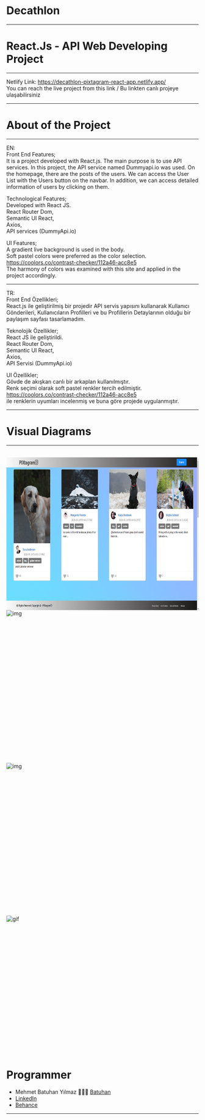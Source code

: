 # Decathlon 
---
# React.Js - API Web Developing Project
---
Netlify Link: https://decathlon-pixtagram-react-app.netlify.app/ <br/>
You can reach the live project from this link / Bu linkten canlı projeye ulaşabilirsiniz

---
# About of the Project
---
EN: <br/>
Front End Features; <br/>
It is a project developed with React.js. The main purpose is to use API services. In this project, the API service named Dummyapi.io was used. On the homepage, there are the posts of the users. We can access the User List with the Users button on the navbar. In addition, we can access detailed information of users by clicking on them.

Technological Features; <br/>
Developed with React JS. <br/>
React Router Dom, <br/>
Semantic UI React, <br/>
Axios, <br/>
API services (DummyApi.io) <br/>


UI Features; <br/>
A gradient live background is used in the body. <br/>
Soft pastel colors were preferred as the color selection. <br/>
https://coolors.co/contrast-checker/112a46-acc8e5 <br/>The harmony of colors was examined with this site and applied in the project accordingly.

---

TR: <br/>
Front End Özellikleri; <br/>
React.js ile geliştirilmiş bir projedir API servis yapısını kullanarak Kullanıcı Gönderileri, Kullanıcıların Profilleri ve bu Profillerin Detaylarının olduğu bir paylaşım sayfası tasarlamadım.

Teknolojik Özellikler; <br/>
React JS ile geliştirildi. <br/>
React Router Dom, <br/>
Semantic UI React, <br/>
Axios, <br/>
API Servisi (DummyApi.io) <br/>


UI Özellikler; <br/>
Gövde de akışkan canlı bir arkaplan kullanılmıştır. <br/>
Renk seçimi olarak soft pastel renkler tercih edilmiştir. <br/>
https://coolors.co/contrast-checker/112a46-acc8e5 <br/> ile renklerin uyumları incelenmiş ve buna göre projede uygulanmıştır.


---
# Visual Diagrams
---
<br/>
<img alt="img" src="./Visual Diagrams/image1.png" 
        style="float: left; width:650px; height:400px;" />  <br/>
        
<img alt="img" src="./" 
        style="float: left; width:650px; height:400px;" />  <br/>
        
<img alt="img" src="./" 
        style="float: left; width:650px; height:400px;" />  <br/>
        
        
<img alt="gif" src="./" 
        style="float: left; width:650px; height:400px;" /> 



# Programmer
- Mehmet Batuhan Yılmaz 👨🏻‍💻 [Batuhan](https://github.com/mehmetbatuhanyilmaz)
- [LinkedIn](https://www.linkedin.com/in/mehmetbatuhanyilmaz1996/)
- [Behance](https://www.behance.net/mehmetbatuhanyilmaz)
---
